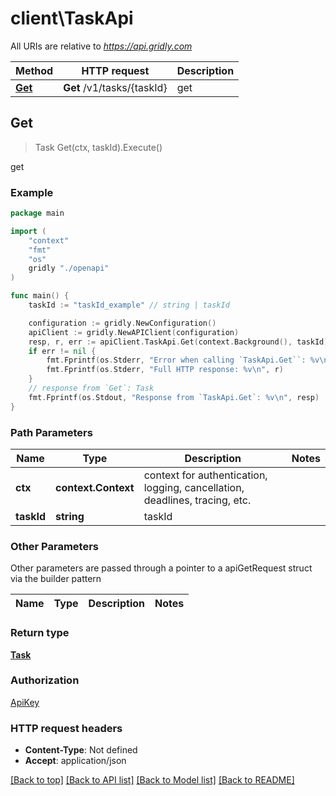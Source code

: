 # client\TaskApi

All URIs are relative to *https://api.gridly.com*

Method | HTTP request | Description
------------- | ------------- | -------------
[**Get**](TaskApi.md#Get) | **Get** /v1/tasks/{taskId} | get



## Get

> Task Get(ctx, taskId).Execute()

get



### Example

```go
package main

import (
    "context"
    "fmt"
    "os"
    gridly "./openapi"
)

func main() {
    taskId := "taskId_example" // string | taskId

    configuration := gridly.NewConfiguration()
    apiClient := gridly.NewAPIClient(configuration)
    resp, r, err := apiClient.TaskApi.Get(context.Background(), taskId).Execute()
    if err != nil {
        fmt.Fprintf(os.Stderr, "Error when calling `TaskApi.Get``: %v\n", err)
        fmt.Fprintf(os.Stderr, "Full HTTP response: %v\n", r)
    }
    // response from `Get`: Task
    fmt.Fprintf(os.Stdout, "Response from `TaskApi.Get`: %v\n", resp)
}
```

### Path Parameters


Name | Type | Description  | Notes
------------- | ------------- | ------------- | -------------
**ctx** | **context.Context** | context for authentication, logging, cancellation, deadlines, tracing, etc.
**taskId** | **string** | taskId | 

### Other Parameters

Other parameters are passed through a pointer to a apiGetRequest struct via the builder pattern


Name | Type | Description  | Notes
------------- | ------------- | ------------- | -------------


### Return type

[**Task**](Task.md)

### Authorization

[ApiKey](../README.md#ApiKey)

### HTTP request headers

- **Content-Type**: Not defined
- **Accept**: application/json

[[Back to top]](#) [[Back to API list]](../README.md#documentation-for-api-endpoints)
[[Back to Model list]](../README.md#documentation-for-models)
[[Back to README]](../README.md)

